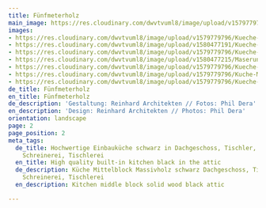 ```yaml
---
title: Fünfmeterholz
main_image: https://res.cloudinary.com/dwvtvuml8/image/upload/v1579779796/Kueche-Mittelblock-Dachgeschoss-holz_ec8xfk.jpg
images:
- https://res.cloudinary.com/dwvtvuml8/image/upload/v1579779796/Kueche-Mittelblock-Dachgeschoss-holz_ec8xfk.jpg
- https://res.cloudinary.com/dwvtvuml8/image/upload/v1580477191/Kueche-Steinplatte-schwarz-Granit-Massivholz-Armatur_jxv35p.jpg
- https://res.cloudinary.com/dwvtvuml8/image/upload/v1579779796/Kueche-Schublaeden-Eiche-massiv-geoelt_dclr9t.jpg
- https://res.cloudinary.com/dwvtvuml8/image/upload/v1580477215/Maserung-Massivholz-Kuechenblock_itff1d.jpg
- https://res.cloudinary.com/dwvtvuml8/image/upload/v1579779796/Kueche-Kochinsel-Dachgeschoss-hochwertig_xa9zvf.jpg
- https://res.cloudinary.com/dwvtvuml8/image/upload/v1579779796/Kuche-Mittelblock-Dachgeschoss-holz_inalhx.jpg
- https://res.cloudinary.com/dwvtvuml8/image/upload/v1579779796/Kueche-Mittelblock-Dachgeschoss-holz-schwarz_rr5yrt.jpg
de_title: Fünfmeterholz
en_title: Fünfmeterholz
de_description: 'Gestaltung: Reinhard Architekten // Fotos: Phil Dera'
en_description: 'Design: Reinhard Architekten // Photos: Phil Dera'
orientation: landscape
page: 2
page_position: 2
meta_tags:
  de_title: Hochwertige Einbauküche schwarz in Dachgeschoss, Tischler, Schreiner,
    Schreinerei, Tischlerei
  en_title: High quality built-in kitchen black in the attic
  de_description: Küche Mittelblock Massivholz schwarz Dachgeschoss, Tischler, Schreiner,
    Schreinerei, Tischlerei
  en_description: Kitchen middle block solid wood black attic

---
```

